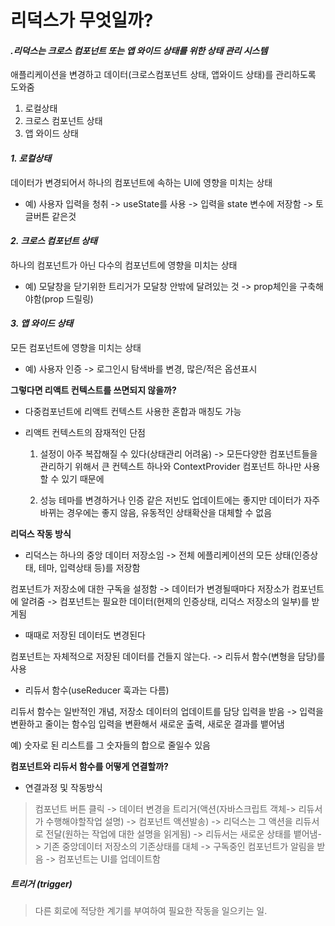 # **리덕스가 무엇일까?**

#### **_\.리덕스는 크로스 컴포넌트 또는 앱 와이드 상태를 위한 상태 관리 시스템_**

애플리케이션을 변경하고 데이터(크로스컴포넌트 상태, 앱와이드 상태)를 관리하도록 도와줌

1. 로컬상태
2. 크로스 컴포넌트 상태
3. 앱 와이드 상태

#### **_1\. 로컬상태_**

데이터가 변경되어서 하나의 컴포넌트에 속하는 UI에 영향을 미치는 상태

- 예) 사용자 입력을 청취 -> useState를 사용 -> 입력을 state 변수에 저장함 -> 토글버튼 같은것

#### **_2\. 크로스 컴포넌트 상태_**

하나의 컴포넌트가 아닌 다수의 컴포넌트에 영향을 미치는 상태

- 예) 모달창을 닫기위한 트리거가 모달창 안밖에 달려있는 것 -> prop체인을 구축해야함(prop 드릴링)

#### **_3\. 앱 와이드 상태_**

모든 컴포넌트에 영향을 미치는 상태

- 예) 사용자 인증 -> 로그인시 탐색바를 변경, 많은/적은 옵션표시




**그렇다면 리액트 컨텍스트를 쓰면되지 않을까?**

- 다중컴포넌트에 리액트 컨텍스트 사용한 혼합과 매칭도 가능

- 리액트 컨텍스트의 잠재적인 단점
    1. 설정이 아주 복잡해질 수 있다(상태관리 어려움) -> 모든다양한 컴포넌트들을 관리하기 위해서 큰 컨텍스트 하나와 ContextProvider 컴포넌트 하나만 사용할 수 있기 때문에

    2. 성능
    테마를 변경하거나 인증 같은 저빈도 업데이트에는 좋지만 데이터가 자주 바뀌는 경우에는 좋지 않음, 유동적인 상태확산을 대체할 수 없음 



**리덕스 작동 방식**

- 리덕스는 하나의 중앙 데이터 저장소임 -> 전체 에플리케이션의 모든 상태(인증상태, 테마, 입력상태 등)를 저장함

컴포넌트가 저장소에 대한 구독을 설정함 -> 데이터가 변경될때마다 저장소가 컴포넌트에 알려줌 -> 컴포넌트는 필요한 데이터(현제의 인증상태, 리덕스 저장소의 일부)를 받게됨

- 때때로 저장된 데이터도 변경된다

컴포넌트는 자체적으로 저장된 데이터를 건들지 않는다. -> 리듀서 함수(변형을 담당)를 사용


- 리듀서 함수(useReducer 훅과는 다름)

리듀서 함수는 일반적인 개념, 저장소 데이터의 업데이트를 담당
입력을 받음 -> 입력을 변환하고 줄이는 함수임
입력을 변환해서 새로운 출력, 새로운 결과를 뱉어냄

예) 숫자로 된 리스트를 그 숫자들의 합으로 줄일수 있음



**컴포넌트와 리듀서 함수를 어떻게 연결할까?**

- 연결과정 및 작동방식

> 컴포넌트 버튼 클릭 ->  데이터 변경을 트리거(액션(자바스크립트 객체-> 리듀서가 수행해야할작업 설명) -> 컴포넌트 액션발송) -> 리덕스는 그 액션을 리듀서로 전달(원하는 작업에 대한 설명을 읽게됨) -> 리듀서는 새로운 상태를 뱉어냄-> 기존 중앙데이터 저장소의 기존상태를 대체 -> 구독중인 컴포넌트가 알림을 받음 -> 컴포넌트는 UI를 업데이트함

##### 트리거 (trigger)
> 다른 회로에 적당한 계기를 부여하여 필요한 작동을 일으키는 일.

